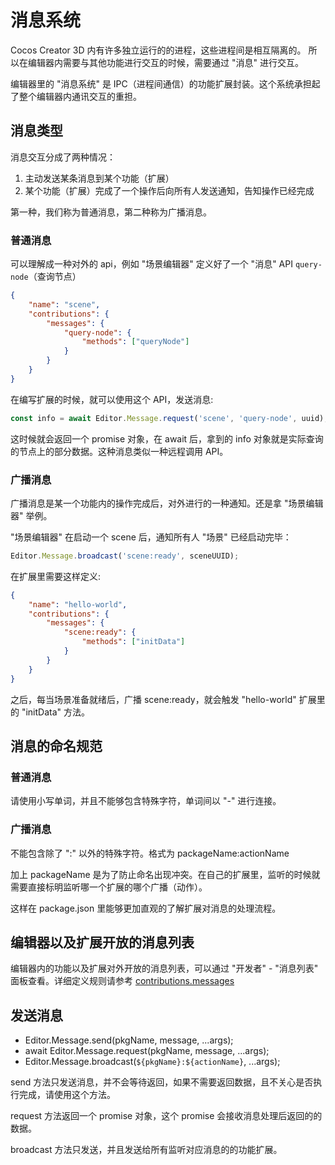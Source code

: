 # 消息系统

Cocos Creator 3D 内有许多独立运行的的进程，这些进程间是相互隔离的。
所以在编辑器内需要与其他功能进行交互的时候，需要通过 "消息" 进行交互。

编辑器里的 "消息系统" 是 IPC（进程间通信）的功能扩展封装。这个系统承担起了整个编辑器内通讯交互的重担。

## 消息类型

消息交互分成了两种情况：

1. 主动发送某条消息到某个功能（扩展）
2. 某个功能（扩展）完成了一个操作后向所有人发送通知，告知操作已经完成

第一种，我们称为普通消息，第二种称为广播消息。

### 普通消息

可以理解成一种对外的 api，例如 "场景编辑器" 定义好了一个 "消息" API `query-node`（查询节点）

```json
{
    "name": "scene",
    "contributions": {
        "messages": {
            "query-node": {
                "methods": ["queryNode"]
            }
        }
    }
}
```

在编写扩展的时候，就可以使用这个 API，发送消息:

```javascript
const info = await Editor.Message.request('scene', 'query-node', uuid);
```

这时候就会返回一个 promise 对象，在 await 后，拿到的 info 对象就是实际查询的节点上的部分数据。这种消息类似一种远程调用 API。

### 广播消息

广播消息是某一个功能内的操作完成后，对外进行的一种通知。还是拿 "场景编辑器" 举例。

"场景编辑器" 在启动一个 scene 后，通知所有人 "场景" 已经启动完毕：

```javascript
Editor.Message.broadcast('scene:ready', sceneUUID);
```

在扩展里需要这样定义:

```json
{
    "name": "hello-world",
    "contributions": {
        "messages": {
            "scene:ready": {
                "methods": ["initData"]
            }
        }
    }
}
```

之后，每当场景准备就绪后，广播 scene:ready，就会触发 "hello-world" 扩展里的 "initData" 方法。

## 消息的命名规范

### 普通消息

请使用小写单词，并且不能够包含特殊字符，单词间以 "-" 进行连接。

### 广播消息

不能包含除了 ":" 以外的特殊字符。格式为 packageName:actionName

加上 packageName 是为了防止命名出现冲突。在自己的扩展里，监听的时候就需要直接标明监听哪一个扩展的哪个广播（动作）。

这样在 package.json 里能够更加直观的了解扩展对消息的处理流程。

## 编辑器以及扩展开放的消息列表

编辑器内的功能以及扩展对外开放的消息列表，可以通过 "开发者" - "消息列表" 面板查看。详细定义规则请参考 [contributions.messages](./contributions-messages.md)

## 发送消息

- Editor.Message.send(pkgName, message, ...args);
- await Editor.Message.request(pkgName, message, ...args);
- Editor.Message.broadcast(`${pkgName}:${actionName}`, ...args);

send 方法只发送消息，并不会等待返回，如果不需要返回数据，且不关心是否执行完成，请使用这个方法。

request 方法返回一个 promise 对象，这个 promise 会接收消息处理后返回的的数据。

broadcast 方法只发送，并且发送给所有监听对应消息的的功能扩展。
